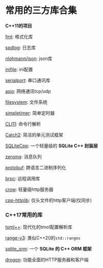 # 常用的三方库合集

**C++11的项目**

[fmt](https://github.com/fmtlib/fmt): 格式化库

[spdlog](https://github.com/gabime/spdlog): 日志库

[nlohmann/json](https://github.com/nlohmann/json): json库

[inifile](https://github.com/abin-z/IniFile): ini配置

[serialport](https://github.com/abin-z/SerialPort): 串口通讯库

[asio](https://github.com/chriskohlhoff/asio): 网络通讯tcp/udp

[filesystem](https://github.com/gulrak/filesystem): 文件系统

[simpletimer](https://github.com/abin-z/SimpleTimer): 简单定时器

[CLI11](https://github.com/CLIUtils/CLI11): 命令行解析

[Catch2](https://github.com/catchorg/Catch2): 简洁的单元测试框架

[SQLiteCpp](https://github.com/SRombauts/SQLiteCpp): 一个轻量级的 **SQLite C++ 封装层**

[zeromq](https://github.com/zeromq/libzmq): 消息队列

[protobuf](https://github.com/protocolbuffers/protobuf): 跨语言二进制序列化

[brpc](https://github.com/apache/brpc): 远程调用库

[crow](https://github.com/CrowCpp/Crow): 轻量级http服务器

[cpp-httplib](https://github.com/yhirose/cpp-httplib): 仅头文件的http客户端(仅同步)



### **C++17常用的库**

[toml++](https://github.com/marzer/tomlplusplus): 现代化的tmol配置解析库

[range-v3](https://github.com/ericniebler/range-v3): 类似C++20的`std::ranges`

[sqlite_orm](https://github.com/fnc12/sqlite_orm): 一个 **SQLite 的 C++ ORM 框架**

[drogon](): 功能全面的HTTP服务器和客户端



